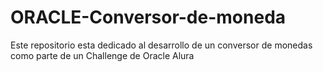 # ORACLE-Conversor-de-moneda
Este repositorio esta dedicado al desarrollo de un conversor de monedas como parte de un Challenge de Oracle Alura
